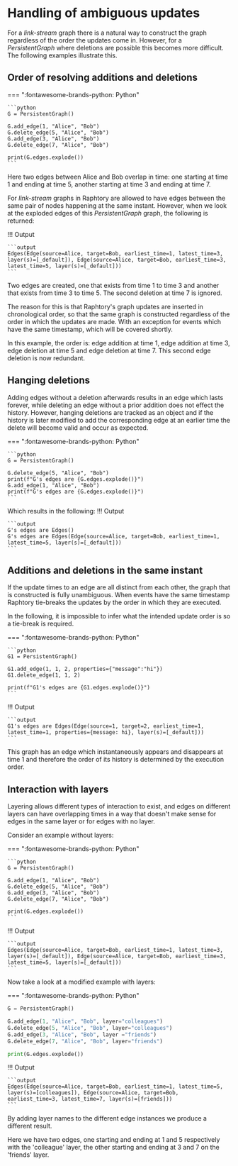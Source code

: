 # Handling of ambiguous updates

For a *link-stream* graph there is a natural way to construct the graph regardless of the order the updates come in. However, for a *PersistentGraph* where deletions are possible this becomes more difficult. The following examples illustrate this.

## Order of resolving additions and deletions

=== ":fontawesome-brands-python: Python"

    ```python
    G = PersistentGraph()

    G.add_edge(1, "Alice", "Bob")
    G.delete_edge(5, "Alice", "Bob")
    G.add_edge(3, "Alice", "Bob")
    G.delete_edge(7, "Alice", "Bob")

    print(G.edges.explode())
    ```

Here two edges between Alice and Bob overlap in time: one starting at time 1 and ending at time 5, another starting at time 3 and ending at time 7. 

For *link-stream* graphs in Raphtory are allowed to have edges between the same pair of nodes happening at the same instant. However, when we look at the exploded edges of this *PersistentGraph* graph, the following is returned:

!!! Output

    ```output
    Edges(Edge(source=Alice, target=Bob, earliest_time=1, latest_time=3, layer(s)=[_default]), Edge(source=Alice, target=Bob, earliest_time=3, latest_time=5, layer(s)=[_default]))
    ```

Two edges are created, one that exists from time 1 to time 3 and another that exists from time 3 to time 5. The second deletion at time 7 is ignored. 

The reason for this is that Raphtory's graph updates are inserted in chronological order, so that the same graph is constructed regardless of the order in which the updates are made. With an exception for events which have the same timestamp, which will be covered shortly. 

In this example, the order is: edge addition at time 1, edge addition at time 3, edge deletion at time 5 and edge deletion at time 7. This second edge deletion is now redundant.

## Hanging deletions

Adding edges without a deletion afterwards results in an edge which lasts forever, while deleting an edge without a prior addition does not effect the history. However, hanging deletions are tracked as an object and if the history is later modified to add the corresponding edge at an earlier time the delete will become valid and occur as expected.

=== ":fontawesome-brands-python: Python"

    ```python
    G = PersistentGraph()

    G.delete_edge(5, "Alice", "Bob")
    print(f"G's edges are {G.edges.explode()}")
    G.add_edge(1, "Alice", "Bob")
    print(f"G's edges are {G.edges.explode()}")
    ```

Which results in the following:
!!! Output

    ```output
    G's edges are Edges()
    G's edges are Edges(Edge(source=Alice, target=Bob, earliest_time=1, latest_time=5, layer(s)=[_default]))
    ```

## Additions and deletions in the same instant

If the update times to an edge are all distinct from each other, the graph that is constructed is fully unambiguous. When events have the same timestamp Raphtory tie-breaks the updates by the order in which they are executed.

In the following, it is impossible to infer what the intended update order is so a tie-break is required.

=== ":fontawesome-brands-python: Python"

    ```python
    G1 = PersistentGraph()

    G1.add_edge(1, 1, 2, properties={"message":"hi"})
    G1.delete_edge(1, 1, 2)

    print(f"G1's edges are {G1.edges.explode()}")
    ```

!!! Output

    ```output
    G1's edges are Edges(Edge(source=1, target=2, earliest_time=1, latest_time=1, properties={message: hi}, layer(s)=[_default]))
    ```

This graph has an edge which instantaneously appears and disappears at time 1 and therefore the order of its history is determined by the execution order.

## Interaction with layers

Layering allows different types of interaction to exist, and edges on different layers can have overlapping times in a way that doesn't make sense for edges in the same layer or for edges with no layer. 

Consider an example without layers:

=== ":fontawesome-brands-python: Python"

    ```python
    G = PersistentGraph()

    G.add_edge(1, "Alice", "Bob")
    G.delete_edge(5, "Alice", "Bob")
    G.add_edge(3, "Alice", "Bob")
    G.delete_edge(7, "Alice", "Bob")

    print(G.edges.explode())
    ```

!!! Output

    ```output
    Edges(Edge(source=Alice, target=Bob, earliest_time=1, latest_time=3, layer(s)=[_default]), Edge(source=Alice, target=Bob, earliest_time=3, latest_time=5, layer(s)=[_default]))
    ```

Now take a look at a  modified example with layers:

=== ":fontawesome-brands-python: Python"

```python
G = PersistentGraph()

G.add_edge(1, "Alice", "Bob", layer="colleagues")
G.delete_edge(5, "Alice", "Bob", layer="colleagues")
G.add_edge(3, "Alice", "Bob", layer ="friends")
G.delete_edge(7, "Alice", "Bob", layer="friends")

print(G.edges.explode())
```

!!! Output

    ```output
    Edges(Edge(source=Alice, target=Bob, earliest_time=1, latest_time=5, layer(s)=[colleagues]), Edge(source=Alice, target=Bob, earliest_time=3, latest_time=7, layer(s)=[friends]))
    ```

By adding layer names to the different edge instances we produce a different result.

Here we have two edges, one starting and ending at 1 and 5 respectively with the 'colleague' layer, the other starting and ending at 3 and 7 on the 'friends' layer. 

